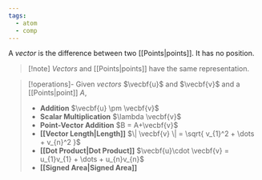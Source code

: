 ```yaml
---
tags:
  - atom
  - comp
---
```

A *vector* is the difference between two [[Points|points]]. It has no position.

> [!note]  *Vectors* and [[Points|points]] have the same representation.

> [!operations]- Given *vectors* $\vecbf{u}$ and $\vecbf{v}$ and a [[Points|point]] $A$,
> - **Addition**
>   $\vecbf{u} \pm \vecbf{v}$
> - **Scalar Multiplication**
>   $\lambda \vecbf{v}$
> - **Point-Vector Addition**
>   $B = A+\vecbf{v}$
> - **[[Vector Length|Length]]**
>   $\| \vecbf{v} \| = \sqrt{ v_{1}^2 + \dots + v_{n}^2 }$
> - **[[Dot Product|Dot Product]]**
>   $\vecbf{u}\cdot \vecbf{v} = u_{1}v_{1} + \dots + u_{n}v_{n}$
> - **[[Signed Area|Signed Area]]**